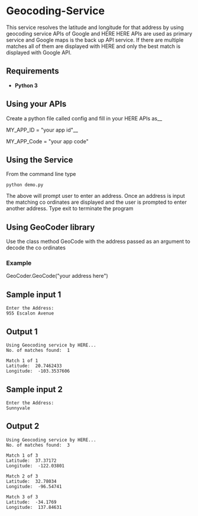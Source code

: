 # Geocoding-Service
This service resolves the latitude and longitude for that address by using geocoding service APIs of Google and HERE
HERE APIs are used as primary service and Google maps is the back up API service. If there are multiple matches all of them are displayed with HERE and only the best match is displayed with Google API.

## Requirements
* **Python 3**

## Using your APIs
Create a python file called config and fill in your HERE APIs as__

MY_APP_ID = "your app id"__

MY_APP_Code = "your app code"

## Using the Service

From the command line type

```
python demo.py
```
The above will prompt user to enter an address. Once an address is input the matching co ordinates are displayed and the user is prompted to enter another address.
Type exit to terminate the program


## Using GeoCoder library

Use the class method GeoCode with the address passed as an argument to decode the co ordinates

### Example
GeoCoder.GeoCode("your address here")

## Sample input 1
```
Enter the Address:
955 Escalon Avenue
```

## Output 1
```
Using Geocoding service by HERE...
No. of matches found:  1

Match 1 of 1
Latitude:  20.7462433
Longitude:  -103.3537606
```

## Sample input 2
```
Enter the Address:
Sunnyvale
```

## Output 2
```
Using Geocoding service by HERE...
No. of matches found:  3

Match 1 of 3
Latitude:  37.37172
Longitude:  -122.03801

Match 2 of 3
Latitude:  32.78034
Longitude:  -96.54741

Match 3 of 3
Latitude:  -34.1769
Longitude:  137.84631
```
